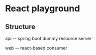# React playground

## Structure

api -- spring boot dummy resource server

web -- react-based consumer
